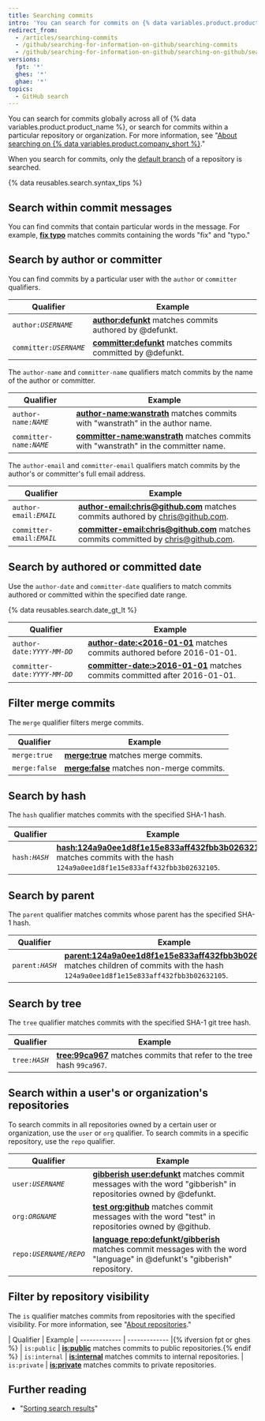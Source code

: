 ```yaml
---
title: Searching commits
intro: 'You can search for commits on {% data variables.product.product_name %} and narrow the results using these commit search qualifiers in any combination.'
redirect_from:
  - /articles/searching-commits
  - /github/searching-for-information-on-github/searching-commits
  - /github/searching-for-information-on-github/searching-on-github/searching-commits
versions:
  fpt: '*'
  ghes: '*'
  ghae: '*'
topics:
  - GitHub search
---
```

You can search for commits globally across all of {% data variables.product.product_name %}, or search for commits within a particular repository or organization. For more information, see "[About searching on {% data variables.product.company_short %}](/articles/about-searching-on-github)."

When you search for commits, only the [default branch](/articles/about-branches) of a repository is searched.

{% data reusables.search.syntax_tips %}

## Search within commit messages

You can find commits that contain particular words in the message. For example, [**fix typo**](https://github.com/search?q=fix+typo&type=Commits) matches commits containing the words "fix" and "typo."

## Search by author or committer

You can find commits by a particular user with the `author` or `committer` qualifiers.

| Qualifier  | Example
| ------------- | -------------
| <code>author:<em>USERNAME</em></code> | [**author:defunkt**](https://github.com/search?q=author%3Adefunkt&type=Commits) matches commits authored by @defunkt.
| <code>committer:<em>USERNAME</em></code> | [**committer:defunkt**](https://github.com/search?q=committer%3Adefunkt&type=Commits) matches commits committed by @defunkt.

The `author-name` and `committer-name` qualifiers match commits by the name of the author or committer.

| Qualifier  | Example
| ------------- | -------------
| <code>author-name:<em>NAME</em></code> | [**author-name:wanstrath**](https://github.com/search?q=author-name%3Awanstrath&type=Commits) matches commits with "wanstrath" in the author name.
| <code>committer-name:<em>NAME</em></code> | [**committer-name:wanstrath**](https://github.com/search?q=committer-name%3Awanstrath&type=Commits) matches commits with "wanstrath" in the committer name.

The `author-email` and `committer-email` qualifiers match commits by the author's or committer's full email address.

| Qualifier  | Example
| ------------- | -------------
| <code>author-email:<em>EMAIL</em></code> | [**author-email:chris@github.com**](https://github.com/search?q=author-email%3Achris%40github.com&type=Commits) matches commits authored by chris@github.com.
| <code>committer-email:<em>EMAIL</em></code> | [**committer-email:chris@github.com**](https://github.com/search?q=committer-email%3Achris%40github.com&type=Commits) matches commits committed by chris@github.com.

## Search by authored or committed date

Use the `author-date` and `committer-date` qualifiers to match commits authored or committed within the specified date range.

{% data reusables.search.date_gt_lt %}

| Qualifier  | Example
| ------------- | -------------
| <code>author-date:<em>YYYY-MM-DD</em></code> | [**author-date:&lt;2016-01-01**](https://github.com/search?q=author-date%3A<2016-01-01&type=Commits) matches commits authored before 2016-01-01.
| <code>committer-date:<em>YYYY-MM-DD</em></code> | [**committer-date:&gt;2016-01-01**](https://github.com/search?q=committer-date%3A>2016-01-01&type=Commits) matches commits committed after 2016-01-01.

## Filter merge commits

The `merge` qualifier filters merge commits.

| Qualifier  | Example
| ------------- | -------------
| `merge:true` | [**merge:true**](https://github.com/search?q=merge%3Atrue&type=Commits) matches merge commits.
| `merge:false` | [**merge:false**](https://github.com/search?q=merge%3Afalse&type=Commits) matches non-merge commits.

## Search by hash

The `hash` qualifier matches commits with the specified SHA-1 hash.

| Qualifier  | Example
| ------------- | -------------
| <code>hash:<em>HASH</em></code> | [**hash:124a9a0ee1d8f1e15e833aff432fbb3b02632105**](https://github.com/github/gitignore/search?q=hash%3A124a9a0ee1d8f1e15e833aff432fbb3b02632105&type=Commits) matches commits with the hash `124a9a0ee1d8f1e15e833aff432fbb3b02632105`.

## Search by parent

The `parent` qualifier matches commits whose parent has the specified SHA-1 hash.

| Qualifier  | Example
| ------------- | -------------
| <code>parent:<em>HASH</em></code> | [**parent:124a9a0ee1d8f1e15e833aff432fbb3b02632105**](https://github.com/github/gitignore/search?q=parent%3A124a9a0ee1d8f1e15e833aff432fbb3b02632105&type=Commits&utf8=%E2%9C%93) matches children of commits with the hash `124a9a0ee1d8f1e15e833aff432fbb3b02632105`.

## Search by tree

The `tree` qualifier matches commits with the specified SHA-1 git tree hash.

| Qualifier  | Example
| ------------- | -------------
| <code>tree:<em>HASH</em></code> | [**tree:99ca967**](https://github.com/github/gitignore/search?q=tree%3A99ca967&type=Commits) matches commits that refer to the tree hash `99ca967`.

## Search within a user's or organization's repositories

To search commits in all repositories owned by a certain user or organization, use the `user` or `org` qualifier. To search commits in a specific repository, use the `repo` qualifier.

| Qualifier  | Example
| ------------- | -------------
| <code>user:<em>USERNAME</em></code> | [**gibberish user:defunkt**](https://github.com/search?q=gibberish+user%3Adefunkt&type=Commits&utf8=%E2%9C%93) matches commit messages with the word "gibberish" in repositories owned by @defunkt.
| <code>org:<em>ORGNAME</em></code> | [**test org:github**](https://github.com/search?utf8=%E2%9C%93&q=test+org%3Agithub&type=Commits) matches commit messages with the word "test" in repositories owned by @github.
| <code>repo:<em>USERNAME/REPO</em></code> | [**language repo:defunkt/gibberish**](https://github.com/search?utf8=%E2%9C%93&q=language+repo%3Adefunkt%2Fgibberish&type=Commits) matches commit messages with the word "language" in @defunkt's "gibberish" repository.

## Filter by repository visibility

The `is` qualifier matches commits from repositories with the specified visibility. For more information, see "[About repositories](/repositories/creating-and-managing-repositories/about-repositories#about-repository-visibility)."

| Qualifier  | Example
| ------------- | ------------- |{% ifversion fpt or ghes %}
| `is:public` | [**is:public**](https://github.com/search?q=is%3Apublic&type=Commits) matches commits to public repositories.{% endif %}
| `is:internal` | [**is:internal**](https://github.com/search?q=is%3Ainternal&type=Commits) matches commits to internal repositories.
| `is:private` | [**is:private**](https://github.com/search?q=is%3Aprivate&type=Commits) matches commits to private repositories.

## Further reading

- "[Sorting search results](/articles/sorting-search-results/)"
